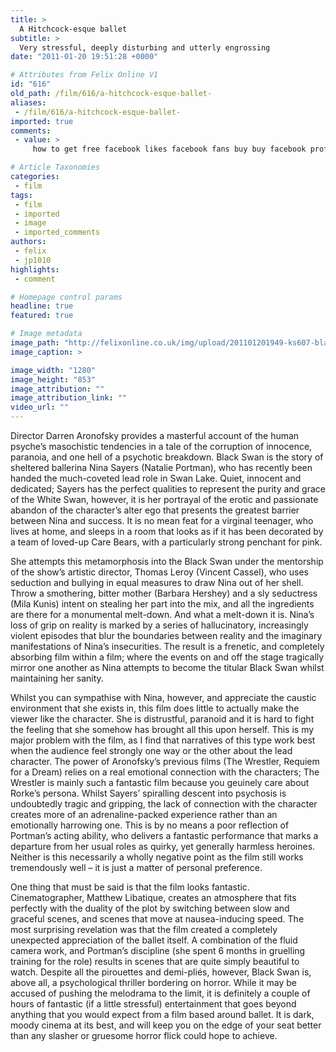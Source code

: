 ```yaml
---
title: >
  A Hitchcock-esque ballet
subtitle: >
  Very stressful, deeply disturbing and utterly engrossing
date: "2011-01-20 19:51:28 +0000"

# Attributes from Felix Online V1
id: "616"
old_path: /film/616/a-hitchcock-esque-ballet-
aliases:
 - /film/616/a-hitchcock-esque-ballet-
imported: true
comments:
 - value: >
     how to get free facebook likes facebook fans buy buy facebook profiles how to get 1000 likes on facebook <a href="http://1000fbfans.info">buy 1000 facebook fans <br></a> get facebook page fans buy facebook friends <br>facebook fans buy buy fb fans <a href="http://1000fbfans.info">how to get facebook likes fast </a>

# Article Taxonomies
categories:
 - film
tags:
 - film
 - imported
 - image
 - imported_comments
authors:
 - felix
 - jp1010
highlights:
 - comment

# Homepage control params
headline: true
featured: true

# Image metadata
image_path: "http://felixonline.co.uk/img/upload/201101201949-ks607-blackswa.jpg"
image_caption: >

image_width: "1280"
image_height: "853"
image_attribution: ""
image_attribution_link: ""
video_url: ""
---
```


Director Darren Aronofsky provides a masterful account of the human psyche’s masochistic tendencies in a tale of the corruption of innocence, paranoia, and one hell of a psychotic breakdown. Black Swan is the story of sheltered ballerina Nina Sayers (Natalie Portman), who has recently been handed the much-coveted lead role in Swan Lake. Quiet, innocent and dedicated; Sayers has the perfect qualities to represent the purity and grace of the White Swan, however, it is her portrayal of the erotic and passionate abandon of the character’s alter ego that presents the greatest barrier between Nina and success. It is no mean feat for a virginal teenager, who lives at home, and sleeps in a room that looks as if it has been decorated by a team of loved-up Care Bears, with a particularly strong penchant for pink.

She attempts this metamorphosis into the Black Swan under the mentorship of the show’s artistic director, Thomas Leroy (Vincent Cassel), who uses seduction and bullying in equal measures to draw Nina out of her shell. Throw a smothering, bitter mother (Barbara Hershey) and a sly seductress (Mila Kunis) intent on stealing her part into the mix, and all the ingredients are there for a monumental melt-down. And what a melt-down it is. Nina’s loss of grip on reality is marked by a series of hallucinatory, increasingly violent episodes that blur the boundaries between reality and the imaginary manifestations of Nina’s insecurities. The result is a frenetic, and completely absorbing film within a film; where the events on and off the stage tragically mirror one another as Nina attempts to become the titular Black Swan whilst maintaining her sanity.

Whilst you can sympathise with Nina, however, and appreciate the caustic environment that she exists in, this film does little to actually make the viewer like the character. She is distrustful, paranoid and it is hard to fight the feeling that she somehow has brought all this upon herself. This is my major problem with the film, as I find that narratives of this type work best when the audience feel strongly one way or the other about the lead character. The power of Aronofsky’s previous films (The Wrestler, Requiem for a Dream) relies on a real emotional connection with the characters; The Wrestler is mainly such a fantastic film because you geuinely care about Rorke’s persona. Whilst Sayers’ spiralling descent into psychosis is undoubtedly tragic and gripping, the lack of connection with the character creates more of an adrenaline-packed experience rather than an emotionally harrowing one. This is by no means a poor reflection of Portman’s acting ability, who delivers a fantastic performance that marks a departure from her usual roles as quirky, yet generally harmless heroines. Neither is this necessarily a wholly negative point as the film still works tremendously well – it is just a matter of personal preference.

One thing that must be said is that the film looks fantastic. Cinematographer, Matthew Libatique, creates an atmosphere that fits perfectly with the duality of the plot by switching between slow and graceful scenes, and scenes that move at nausea-inducing speed. The most surprising revelation was that the film created a completely unexpected appreciation of the ballet itself. A combination of the fluid camera work, and Portman’s discipline (she spent 6 months in gruelling training for the role) results in scenes that are quite simply beautiful to watch. Despite all the pirouettes and demi-pliés, however, Black Swan is, above all, a psychological thriller bordering on horror. While it may be accused of pushing the melodrama to the limit, it is definitely a couple of hours of fantastic (if a little stressful) entertainment that goes beyond anything that you would expect from a film based around ballet. It is dark, moody cinema at its best, and will keep you on the edge of your seat better than any slasher or gruesome horror flick could hope to achieve.
